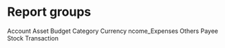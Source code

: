 Report groups
===============

Account
Asset
Budget
Category
Currency
ncome_Expenses
Others
Payee
Stock
Transaction
